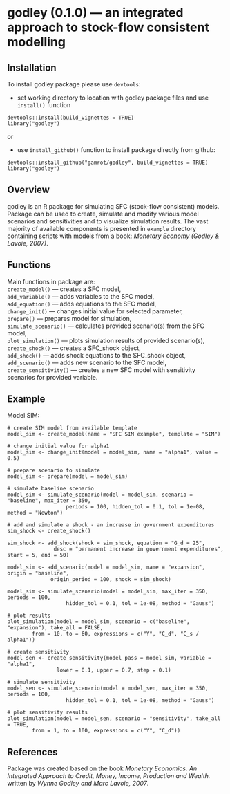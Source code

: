 # godley (0.1.0) — an integrated approach to stock-flow consistent modelling

## Installation
To install godley package please use ```devtools```:
- set working directory to location with godley package files and use  ```install()``` function 
```
devtools::install(build_vignettes = TRUE)
library("godley")
```
or
- use ```install_github()``` function to install package directly from github:
```
devtools::install_github("gamrot/godley", build_vignettes = TRUE)
library("godley")
```

## Overview
godley is an R package for simulating SFC (stock-flow consistent) models. Package can be used to create, simulate and modify various model scenarios and sensitivities and to visualize simulation results. The vast majority of available components is presented in `example` directory containing scripts with models from a book: *Monetary Economy (Godley & Lavoie, 2007)*.

## Functions
Main functions in package are: \
```create_model()``` — creates a SFC model, \
```add_variable()``` — adds variables to the SFC model, \
```add_equation()``` — adds equations to the SFC model, \
```change_init()``` — changes initial value for selected parameter, \
```prepare()``` — prepares model for simulation, \
```simulate_scenario()``` — calculates provided scenario(s) from the SFC model, \
```plot_simulation()``` — plots simulation results of provided scenario(s), \
```create_shock()``` — creates a SFC_shock object, \
```add_shock()``` — adds shock equations to the SFC_shock object, \
```add_scenario()``` — adds new scenario to the SFC model, \
```create_sensitivity()``` — creates a new SFC model with sensitivity scenarios for provided variable. 

## Example
Model SIM:
```
# create SIM model from available template
model_sim <- create_model(name = "SFC SIM example", template = "SIM")

# change initial value for alpha1
model_sim <- change_init(model = model_sim, name = "alpha1", value = 0.5)

# prepare scenario to simulate
model_sim <- prepare(model = model_sim) 

# simulate baseline scenario
model_sim <- simulate_scenario(model = model_sim, scenario = "baseline", max_iter = 350, 
			       periods = 100, hidden_tol = 0.1, tol = 1e-08, method = "Newton")

# add and simulate a shock - an increase in government expenditures
sim_shock <- create_shock() 

sim_shock <- add_shock(shock = sim_shock, equation = "G_d = 25", 
		       desc = "permanent increase in government expenditures", start = 5, end = 50)

model_sim <- add_scenario(model = model_sim, name = "expansion", origin = "baseline", 
			  origin_period = 100, shock = sim_shock)

model_sim <- simulate_scenario(model = model_sim, max_iter = 350, periods = 100, 
			       hidden_tol = 0.1, tol = 1e-08, method = "Gauss")

# plot results
plot_simulation(model = model_sim, scenario = c("baseline", "expansion"), take_all = FALSE, 
		from = 10, to = 60, expressions = c("Y", "C_d", "C_s / alpha1"))

# create sensitivity
model_sen <- create_sensitivity(model_pass = model_sim, variable = "alpha1", 
				lower = 0.1, upper = 0.7, step = 0.1)

# simulate sensitivity
model_sen <- simulate_scenario(model = model_sen, max_iter = 350, periods = 100, 
			       hidden_tol = 0.1, tol = 1e-08, method = "Gauss")

# plot sensitivity results
plot_simulation(model = model_sen, scenario = "sensitivity", take_all = TRUE, 
		from = 1, to = 100, expressions = c("Y", "C_d"))
```

## References
Package was created based on the book *Monetary Economics. An Integrated Approach to Credit, Money, Income, Production and Wealth.*  written by *Wynne Godley and Marc Lavoie, 2007*.
